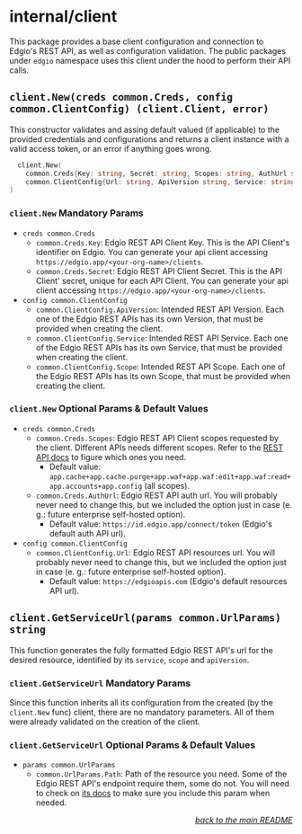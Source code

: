 # internal/client

This package provides a base client configuration and connection to Edgio's REST API, as well as configuration validation. The public packages under `edgio` namespace uses this client under the hood to perform their API calls.

## `client.New(creds common.Creds, config common.ClientConfig) (client.Client, error)`

This constructor validates and assing default valued (if applicable) to the provided credentials and configurations and returns a client instance with a valid access token, or an error if anything goes wrong.

```go
  client.New(
    common.Creds{Key: string, Secret: string, Scopes: string, AuthUrl string},
    common.ClientConfig{Url: string, ApiVersion string, Service: string, Scope: string, OrgId: string}
)
```

### `client.New` Mandatory Params

- `creds common.Creds`
  - `common.Creds.Key`: Edgio REST API Client Key. This is the API Client's identifier on Edgio. You can generate your api client accessing `https://edgio.app/<your-org-name>/clients`.
  - `common.Creds.Secret`: Edgio REST API Client Secret. This is the API Client' secret, unique for each API Client. You can generate your api client accessing `https://edgio.app/<your-org-name>/clients`.
- `config common.ClientConfig`
  - `common.ClientConfig.ApiVersion`: Intended REST API Version. Each one of the Edgio REST APIs has its own Version, that must be provided when creating the client.
  - `common.ClientConfig.Service`: Intended REST API Service. Each one of the Edgio REST APIs has its own Service, that must be provided when creating the client.
  - `common.ClientConfig.Scope`: Intended REST API Scope. Each one of the Edgio REST APIs has its own Scope, that must be provided when creating the client.

### `client.New` Optional Params & Default Values

- `creds common.Creds`
  - `common.Creds.Scopes`: Edgio REST API Client scopes requested by the client. Different APIs needs different scopes. Refer to the [REST API docs](https://docs.edg.io/rest_api) to figure which ones you need.
    - Default value: `app.cache+app.cache.purge+app.waf+app.waf:edit+app.waf:read+app.accounts+app.config` (all scopes).
  - `common.Creds.AuthUrl`: Edgio REST API auth url. You will probably never need to change this, but we included the option just in case (e. g.: future enterprise self-hosted option).
    - Default value: `https://id.edgio.app/connect/token` (Edgio's default auth API url).
- `config common.ClientConfig`
  - `common.ClientConfig.Url`: Edgio REST API resources url. You will probably never need to change this, but we included the option just in case (e. g.: future enterprise self-hosted option).
    - Default value: `https://edgioapis.com` (Edgio's default resources API url).

## `client.GetServiceUrl(params common.UrlParams) string`

This function generates the fully formatted Edgio REST API's url for the desired resource, identified by its `service`, `scope` and `apiVersion`.

### `client.GetServiceUrl` Mandatory Params

Since this function inherits all its configuration from the created (by the `client.New` func) client, there are no mandatory parameters. All of them were already validated on the creation of the client.

### `client.GetServiceUrl` Optional Params & Default Values

- `params common.UrlParams`
  - `common.UrlParams.Path`: Path of the resource you need. Some of the Edgio REST API's endpoint require them, some do not. You will need to check on [its docs](https://docs.edg.io/rest_api) to make sure you include this param when needed.

<p align="right"><em><a href="../../#client">back to the main README</a></em></p>
